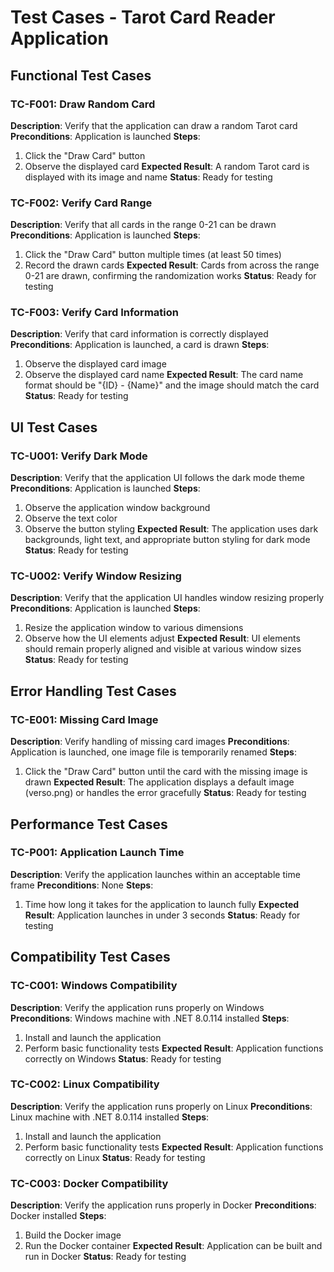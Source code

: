 # Test Cases - Tarot Card Reader Application

## Functional Test Cases

### TC-F001: Draw Random Card
**Description**: Verify that the application can draw a random Tarot card
**Preconditions**: Application is launched
**Steps**:
1. Click the "Draw Card" button
2. Observe the displayed card
**Expected Result**: A random Tarot card is displayed with its image and name
**Status**: Ready for testing

### TC-F002: Verify Card Range
**Description**: Verify that all cards in the range 0-21 can be drawn
**Preconditions**: Application is launched
**Steps**:
1. Click the "Draw Card" button multiple times (at least 50 times)
2. Record the drawn cards
**Expected Result**: Cards from across the range 0-21 are drawn, confirming the randomization works
**Status**: Ready for testing

### TC-F003: Verify Card Information
**Description**: Verify that card information is correctly displayed
**Preconditions**: Application is launched, a card is drawn
**Steps**:
1. Observe the displayed card image
2. Observe the displayed card name
**Expected Result**: The card name format should be "{ID} - {Name}" and the image should match the card
**Status**: Ready for testing

## UI Test Cases

### TC-U001: Verify Dark Mode
**Description**: Verify that the application UI follows the dark mode theme
**Preconditions**: Application is launched
**Steps**:
1. Observe the application window background
2. Observe the text color
3. Observe the button styling
**Expected Result**: The application uses dark backgrounds, light text, and appropriate button styling for dark mode
**Status**: Ready for testing

### TC-U002: Verify Window Resizing
**Description**: Verify that the application UI handles window resizing properly
**Preconditions**: Application is launched
**Steps**:
1. Resize the application window to various dimensions
2. Observe how the UI elements adjust
**Expected Result**: UI elements should remain properly aligned and visible at various window sizes
**Status**: Ready for testing

## Error Handling Test Cases

### TC-E001: Missing Card Image
**Description**: Verify handling of missing card images
**Preconditions**: Application is launched, one image file is temporarily renamed
**Steps**:
1. Click the "Draw Card" button until the card with the missing image is drawn
**Expected Result**: The application displays a default image (verso.png) or handles the error gracefully
**Status**: Ready for testing

## Performance Test Cases

### TC-P001: Application Launch Time
**Description**: Verify the application launches within an acceptable time frame
**Preconditions**: None
**Steps**:
1. Time how long it takes for the application to launch fully
**Expected Result**: Application launches in under 3 seconds
**Status**: Ready for testing

## Compatibility Test Cases

### TC-C001: Windows Compatibility
**Description**: Verify the application runs properly on Windows
**Preconditions**: Windows machine with .NET 8.0.114 installed
**Steps**:
1. Install and launch the application
2. Perform basic functionality tests
**Expected Result**: Application functions correctly on Windows
**Status**: Ready for testing

### TC-C002: Linux Compatibility
**Description**: Verify the application runs properly on Linux
**Preconditions**: Linux machine with .NET 8.0.114 installed
**Steps**:
1. Install and launch the application
2. Perform basic functionality tests
**Expected Result**: Application functions correctly on Linux
**Status**: Ready for testing

### TC-C003: Docker Compatibility
**Description**: Verify the application runs properly in Docker
**Preconditions**: Docker installed
**Steps**:
1. Build the Docker image
2. Run the Docker container
**Expected Result**: Application can be built and run in Docker
**Status**: Ready for testing
